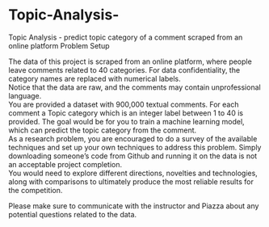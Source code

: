 # Topic-Analysis-
Topic Analysis - predict topic category of a comment scraped from an online platform
Problem Setup      

The data of this project is scraped from an online platform, where people leave comments related to 40 categories. For data confidentiality, the category names are replaced with numerical labels.   
Notice that the data are raw, and the comments may contain unprofessional language.  
You are provided a dataset with 900,000 textual comments. For each comment a Topic category which is an integer label between 1 to 40 is provided. The goal would be for you to train a machine learning model, which can predict the topic category from the comment.  
As a research problem, you are encouraged to do a survey of the available techniques and set up your own techniques to address this problem. Simply downloading someone’s code from Github and running it on the data is not an acceptable project completion.    
You would need to explore different directions, novelties and technologies, along with comparisons to ultimately produce the most reliable results for the competition.  

Please make sure to communicate with the instructor and Piazza about any potential questions related to the data.  
